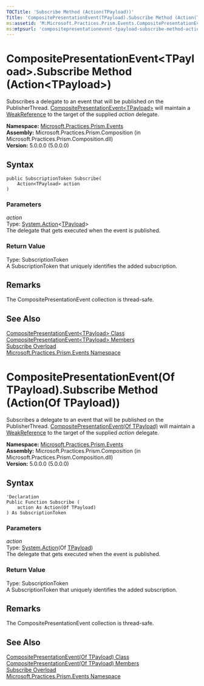 ```yaml
---
TOCTitle: 'Subscribe Method (Action(TPayload))'
Title: 'CompositePresentationEvent(TPayload).Subscribe Method (Action(TPayload)) (Microsoft.Practices.Prism.Events)'
ms:assetid: 'M:Microsoft.Practices.Prism.Events.CompositePresentationEvent\`1.Subscribe(System.Action{\`0})'
ms:mtpsurl: 'compositepresentationevent-tpayload-subscribe-method-action-tpayload-mspp-events.md'
---
```


# CompositePresentationEvent&lt;TPayload&gt;.Subscribe Method (Action&lt;TPayload&gt;)

Subscribes a delegate to an event that will be published on the PublisherThread. [CompositePresentationEvent&lt;TPayload&gt;](/patterns-practices/reference/compositepresentationevent-tpayload-class-mspp-events) will maintain a [WeakReference](http://msdn.microsoft.com/en-us/library/hbh8w2zd) to the target of the supplied *action* delegate.

**Namespace:** [Microsoft.Practices.Prism.Events](/patterns-practices/reference/mspp-events-namespace)  
**Assembly:** Microsoft.Practices.Prism.Composition (in Microsoft.Practices.Prism.Composition.dll)  
**Version:** 5.0.0.0 (5.0.0.0)

## Syntax

```
public SubscriptionToken Subscribe(
	Action<TPayload> action
)
```

### Parameters

*action*  
Type: [System.Action](http://msdn.microsoft.com/en-us/library/018hxwa8)&lt;[TPayload](/patterns-practices/reference/compositepresentationevent-tpayload-class-mspp-events)&gt;    
The delegate that gets executed when the event is published.

### Return Value

Type: SubscriptionToken  
A SubscriptionToken that uniquely identifies the added subscription.

## Remarks

 The CompositePresentationEvent collection is thread-safe.

## See Also

[CompositePresentationEvent&lt;TPayload&gt; Class](/patterns-practices/reference/compositepresentationevent-tpayload-class-mspp-events)  
[CompositePresentationEvent&lt;TPayload&gt; Members](/patterns-practices/reference/compositepresentationevent-tpayload-members-mspp-events)  
[Subscribe Overload](/patterns-practices/reference/compositepresentationevent-tpayload-subscribe-method-mspp-events)  
[Microsoft.Practices.Prism.Events Namespace](/patterns-practices/reference/mspp-events-namespace)  

# CompositePresentationEvent(Of TPayload).Subscribe Method (Action(Of TPayload))

Subscribes a delegate to an event that will be published on the PublisherThread. [CompositePresentationEvent(Of TPayload)](/patterns-practices/reference/compositepresentationevent-tpayload-class-mspp-events) will maintain a [WeakReference](http://msdn.microsoft.com/en-us/library/hbh8w2zd) to the target of the supplied *action* delegate.

**Namespace:** [Microsoft.Practices.Prism.Events](/patterns-practices/reference/mspp-events-namespace)  
**Assembly:** Microsoft.Practices.Prism.Composition (in Microsoft.Practices.Prism.Composition.dll)  
**Version:** 5.0.0.0 (5.0.0.0)

## Syntax
```VB
'Declaration
Public Function Subscribe ( 
	action As Action(Of TPayload)
) As SubscriptionToken
```

### Parameters

*action*  
Type: [System.Action](http://msdn.microsoft.com/en-us/library/018hxwa8)(Of [TPayload](/patterns-practices/reference/compositepresentationevent-tpayload-class-mspp-events))    
The delegate that gets executed when the event is published.

### Return Value

Type: SubscriptionToken  
A SubscriptionToken that uniquely identifies the added subscription.

## Remarks

 The CompositePresentationEvent collection is thread-safe.

## See Also

[CompositePresentationEvent(Of TPayload) Class](/patterns-practices/reference/compositepresentationevent-tpayload-class-mspp-events)  
[CompositePresentationEvent(Of TPayload) Members](/patterns-practices/reference/compositepresentationevent-tpayload-members-mspp-events)  
[Subscribe Overload](/patterns-practices/reference/compositepresentationevent-tpayload-subscribe-method-mspp-events)  
[Microsoft.Practices.Prism.Events Namespace](/patterns-practices/reference/mspp-events-namespace)  